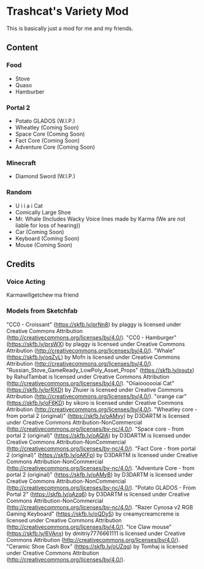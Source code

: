 # Trashcat's Variety Mod
This is basically just a mod for me and my friends.
## Content
### Food
- Stove
- Quaso
- Hamburber
### Portal 2
- Potato GLADOS (W.I.P.)
- Wheatley (Coming Soon)
- Space Core (Coming Soon)
- Fact Core (Coming Soon)
- Adventure Core (Coming Soon)
### Minecraft
- Diamond Sword (W.I.P.)
### Random
- U i i a i Cat
- Comically Large Shoe
- Mr. Whale (Includes Wacky Voice lines made by Karma (We are not liable for loss of hearing))
- Car (Coming Soon)
- Keyboard (Coming Soon)
- Mouse (Coming Soon)
## Credits
### Voice Acting
Karmawillgetchew ma friend
### Models from Sketchfab
"CC0 - Croissant" (https://skfb.ly/prNn8) by plaggy is licensed under Creative Commons Attribution (http://creativecommons.org/licenses/by/4.0/).
"CC0 - Hamburger" (https://skfb.ly/prsWX) by plaggy is licensed under Creative Commons Attribution (http://creativecommons.org/licenses/by/4.0/).
"Whale" (https://skfb.ly/oqZvL) by Mofn is licensed under Creative Commons Attribution (http://creativecommons.org/licenses/by/4.0/).
"Russian_Stove_GameReady_LowPoly_Asset_Props" (https://skfb.ly/psutx) by RahulTambat is licensed under Creative Commons Attribution (http://creativecommons.org/licenses/by/4.0/).
"Oiiaioooooiai Cat" (https://skfb.ly/prRXD) by Zhuier is licensed under Creative Commons Attribution (http://creativecommons.org/licenses/by/4.0/).
"orange car" (https://skfb.ly/oF6KD) by sikoro is licensed under Creative Commons Attribution (http://creativecommons.org/licenses/by/4.0/).
"Wheatley core - from portal 2 (original)" (https://skfb.ly/oAMyy) by D3DARTM is licensed under Creative Commons Attribution-NonCommercial (http://creativecommons.org/licenses/by-nc/4.0/).
"Space core - from portal 2 (original)" (https://skfb.ly/oAQIA) by D3DARTM is licensed under Creative Commons Attribution-NonCommercial (http://creativecommons.org/licenses/by-nc/4.0/).
"Fact Core - from portal 2 (original)" (https://skfb.ly/oAKFp) by D3DARTM is licensed under Creative Commons Attribution-NonCommercial (http://creativecommons.org/licenses/by-nc/4.0/).
"Adventure Core - from portal 2 (original)" (https://skfb.ly/oAMyB) by D3DARTM is licensed under Creative Commons Attribution-NonCommercial (http://creativecommons.org/licenses/by-nc/4.0/).
"Potato GLADOS - From Portal 2" (https://skfb.ly/oAzq6) by D3DARTM is licensed under Creative Commons Attribution-NonCommercial (http://creativecommons.org/licenses/by-nc/4.0/).
"Razer Cynosa v2 RGB Gaming Keyboard" (https://skfb.ly/oQDyS) by creamycreamcreme is licensed under Creative Commons Attribution (http://creativecommons.org/licenses/by/4.0/).
"Ice Claw mouse" (https://skfb.ly/6VAnx) by dmitriy7776661111 is licensed under Creative Commons Attribution (http://creativecommons.org/licenses/by/4.0/).
"Ceramic Shoe Cash Box" (https://skfb.ly/oUZqq) by Tomhaj is licensed under Creative Commons Attribution (http://creativecommons.org/licenses/by/4.0/).
